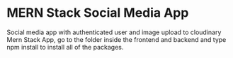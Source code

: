 # MERN Stack Social Media App

Social media app with authenticated user and image upload to cloudinary Mern Stack App, go to the folder inside the frontend and backend and type npm install to install all of the packages.

